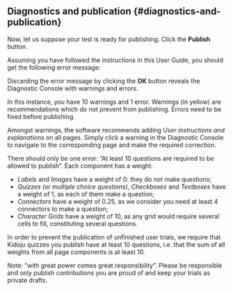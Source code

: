 ## Diagnostics and publication {#diagnostics-and-publication}

Now, let us suppose your test is ready for publishing. Click the **Publish** button.

Assuming you have followed the instructions in this User Guide, you should get the following error message:

Discarding the error message by clicking the **OK** button reveals the Diagnostic Console with warnings and errors.

In this instance, you have 10 warnings and 1 error. Warnings (in yellow) are recommendations which do not prevent from publishing. Errors need to be fixed before publishing.

Amongst warnings, the software recommends adding _User instructions and explanations_ on all pages. Simply click a warning in the Diagnostic Console to navigate to the corresponding page and make the required correction.

There should only be one error: “At least 10 questions are required to be allowed to publish”. Each component has a weight:

*   _Labels_ and _Images_ have a weight of 0: they do not make questions;
*   _Quizzes (or multiple choice questions)_, _Checkboxes_ and _Textboxes_ have a weight of 1, as each of them make a question;
*   _Connectors_ have a weight of 0.25, as we consider you need at least 4 connectors to make a question;
*   _Character Grids_ have a weight of 10, as any grid would require several cells to fill, constituting several questions.

In order to prevent the publication of unfinished user trials, we require that Kidoju quizzes you publish have at least 10 questions, i.e. that the sum of all weights from all page components is at least 10.

Note: “with great power comes great responsibility”. Please be responsible and only publish contributions you are proud of and keep your trials as private drafts.